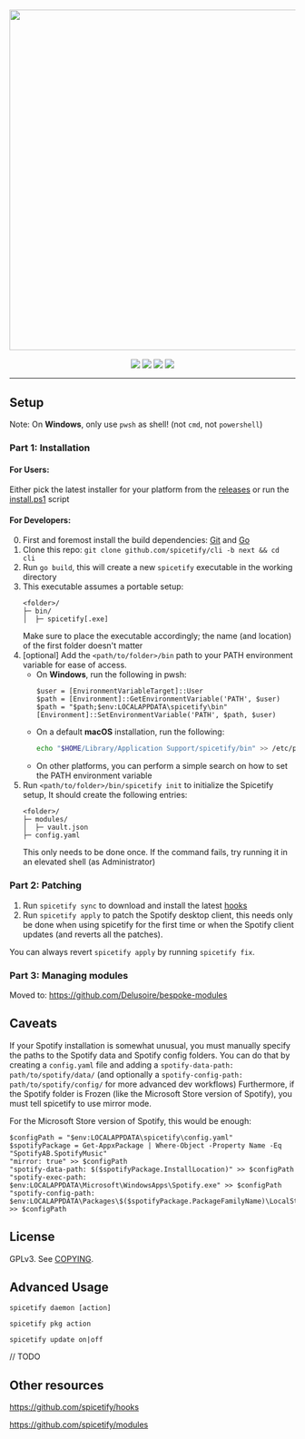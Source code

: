 <h3 align="center"><a href="https://spicetify.app/"><img src="https://i.imgur.com/iwcLITQ.png" width="600px"></a></h3>
<p align="center">
  <a href="https://goreportcard.com/report/github.com/spicetify/cli"><img src="https://goreportcard.com/badge/github.com/spicetify/cli"></a>
  <a href="https://github.com/spicetify/cli/releases"><img src="https://img.shields.io/github/downloads/spicetify/spicetify-cli/total.svg?colorB=97CA00"></a>
  <a href="https://discord.gg/VnevqPp2Rr"><img src="https://img.shields.io/discord/842219447716151306?label=chat&logo=discord&logoColor=discord"></a>
  <a href="https://www.reddit.com/r/spicetify"><img src="https://img.shields.io/reddit/subreddit-subscribers/spicetify?logo=reddit"></a>
</p>

---

## Setup

Note: On **Windows**, only use `pwsh` as shell! (not `cmd`, not `powershell`)

### Part 1: Installation

#### For Users:

Either pick the latest installer for your platform from the [releases](https://github.com/Delusoire/cli/releases) or run the [install.ps1](install.ps1) script

#### For Developers:

0. First and foremost install the build dependencies:
   [Git](https://git-scm.com/downloads) and [Go](https://go.dev/doc/install)
1. Clone this repo: `git clone github.com/spicetify/cli -b next && cd cli`
2. Run `go build`, this will create a new `spicetify` executable in the working directory
3. This executable assumes a portable setup:
      ```
      <folder>/
      ├─ bin/
      │  ├─ spicetify[.exe]
      ```
   Make sure to place the executable accordingly; the name (and location) of the first folder doesn't matter
4. [optional] Add the `<path/to/folder>/bin` path to your PATH environment variable for ease of access.
   - On **Windows**, run the following in pwsh:
        ```pwsh
        $user = [EnvironmentVariableTarget]::User
        $path = [Environment]::GetEnvironmentVariable('PATH', $user)
        $path = "$path;$env:LOCALAPPDATA\spicetify\bin"
        [Environment]::SetEnvironmentVariable('PATH', $path, $user)
        ```
   - On a default **macOS** installation, run the following:
        ```zsh
        echo "$HOME/Library/Application Support/spicetify/bin" >> /etc/paths
        ```
   - On other platforms, you can perform a simple search on how to set the PATH environment variable
5. Run `<path/to/folder>/bin/spicetify init` to initialize the Spicetify setup,
   It should create the following entries:
      ```
      <folder>/
      ├─ modules/
      │  ├─ vault.json
      ├─ config.yaml
      ```
   This only needs to be done once. If the command fails, try running it in an elevated shell (as Administrator)


### Part 2: Patching

1. Run `spicetify sync` to download and install the latest
   [hooks](https://github.com/spicetify/hooks)
2. Run `spicetify apply` to patch the Spotify desktop client, this needs only be
   done when using spicetify for the first time or when the Spotify client
   updates (and reverts all the patches).

You can always revert `spicetify apply` by running `spicetify fix`.

### Part 3: Managing modules

Moved to: https://github.com/Delusoire/bespoke-modules

## Caveats

If your Spotify installation is somewhat unusual, you must manually specify the
paths to the Spotify data and Spotify config folders. You can do that by
creating a `config.yaml` file and adding a
`spotify-data-path: path/to/spotify/data/` (and optionally a
`spotify-config-path: path/to/spotify/config/` for more advanced dev workflows)
Furthermore, if the Spotify folder is Frozen (like the Microsoft Store version
of Spotify), you must tell spicetify to use mirror mode.

For the Microsoft Store version of Spotify, this would be enough:

```
$configPath = "$env:LOCALAPPDATA\spicetify\config.yaml"
$spotifyPackage = Get-AppxPackage | Where-Object -Property Name -Eq "SpotifyAB.SpotifyMusic"
"mirror: true" >> $configPath
"spotify-data-path: $($spotifyPackage.InstallLocation)" >> $configPath
"spotify-exec-path: $env:LOCALAPPDATA\Microsoft\WindowsApps\Spotify.exe" >> $configPath
"spotify-config-path: $env:LOCALAPPDATA\Packages\$($spotifyPackage.PackageFamilyName)\LocalState\Spotify\" >> $configPath
```

## License

GPLv3. See [COPYING](COPYING).

## Advanced Usage

`spicetify daemon [action]`

`spicetify pkg action`

`spicetify update on|off`

// TODO

## Other resources

https://github.com/spicetify/hooks

https://github.com/spicetify/modules
